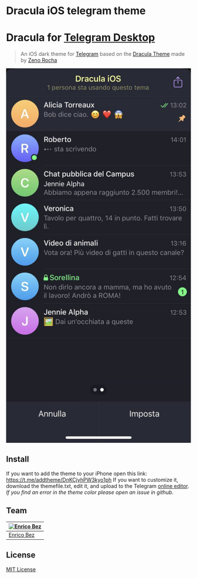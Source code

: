 # Dracula iOS telegram theme
 
# Dracula for [Telegram Desktop](https://desktop.telegram.org/)

> An iOS dark theme for [Telegram](https://apps.apple.com/app/telegram-messenger/id686449807) based on the [Dracula Theme](https://draculatheme.com) made by [Zeno Rocha](https://twitter.com/zenorocha)

![Screenshot](./screenshot.png)

## Install

If you want to add the theme to your iPhone open this link: https://t.me/addtheme/DnKCjyhPW3kyo1ph
If you want to customize it, download the themefile.txt, edit it, and upload to the Telegram [online editor](https://themes.contest.com/).
_If you find an error in the theme color please open an issue in github._

## Team

| [![Enrico Bez](https://avatars2.githubusercontent.com/u/8648114?v=3&s=70)](https://github.com/enricobez) |
|----------------------------------------------------------------------------------------------------------|
| [Enrico Bez](https://github.com/enricobez)                                                               |

## License

[MIT License](./LICENSE)

